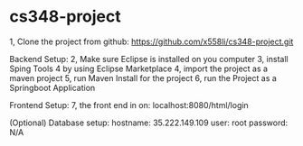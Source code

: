 # cs348-project

1, Clone the project from github: https://github.com/x558li/cs348-project.git

Backend Setup:
2, Make sure Eclipse is installed on you computer
3, install Sping Tools 4 by using Eclipse Marketplace
4, import the project as a maven project
5, run Maven Install for the project
6, run the Project as a Springboot Application

Frontend Setup:
7, the front end in on: localhost:8080/html/login

(Optional) Database setup:
hostname: 35.222.149.109
user: root
password: N/A
